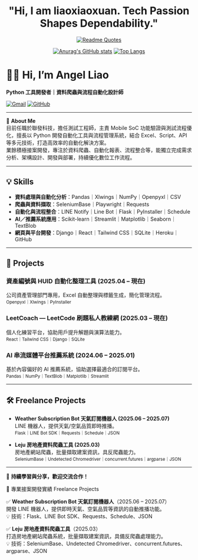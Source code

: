 <div align="center">

# "Hi, I am liaoxiaoxuan. Tech Passion Shapes Dependability."

[![Readme Quotes](https://quotes-github-readme.vercel.app/api?theme=dark&quote=Transforming%20ideas%20into%20code%2C%20building%20tomorrow%20one%20commit%20at%20a%20time.
)](https://github.com/piyushsuthar/github-readme-quotes)

[![Anurag's GitHub stats](https://github-readme-stats.vercel.app/api?username=liaoxiaoxuan&show_icons=true&layout=compact&hide=issues&line_height=24)](https://github.com/liaoxiaoxuan/github-readme-stats)
[![Top Langs](https://github-readme-stats.vercel.app/api/top-langs/?username=liaoxiaoxuan&layout=compact)](https://github.com/liaoxiaoxuan/github-readme-stats)

</div>

# 👩‍💻 Hi, I’m Angel Liao

**Python 工具開發者｜資料爬蟲與流程自動化設計師**

[![Gmail](https://img.shields.io/badge/email-lxx.career@gmail.com-red?style=flat-square&logo=gmail)](mailto:lxx.career@gmail.com)
[![GitHub](https://img.shields.io/badge/GitHub-@liaoxiaoxuan-181717?style=flat-square&logo=github)](https://github.com/liaoxiaoxuan)

---

🎯 **About Me**  
目前任職於聯發科技，擔任測試工程師，主責 Mobile SoC 功能驗證與測試流程優化，擅長以 Python 開發自動化工具與流程管理系統，結合 Excel、Script、API 等多元技術，打造高效率的自動化解決方案。  
業餘積極接案開發，專注於資料爬蟲、自動化報表、流程整合等，能獨立完成需求分析、架構設計、開發與部署，持續優化數位工作流程。

---

## 💡 Skills

- **資料處理與自動化分析**：Pandas｜Xlwings｜NumPy｜Openpyxl｜CSV
- **爬蟲與資料擷取**：SeleniumBase｜Playwright｜Requests
- **自動化與流程整合**：LINE Notify｜Line Bot｜Flask｜PyInstaller｜Schedule
- **AI／推薦系統應用**：Scikit-learn｜Streamlit｜Matplotlib｜Seaborn｜TextBlob
- **網頁與平台開發**：Django｜React｜Tailwind CSS｜SQLite｜Heroku｜GitHub

---

## 🚀 Projects

### 資產編號與 HUID 自動化整理工具 (2025.04 – 現在)
公司資產管理部門專用，Excel 自動整理與標籤生成，簡化管理流程。  
<sub>Openpyxl｜Xlwings｜PyInstaller</sub>

### LeetCoach — LeetCode 刷題私人教練網 (2025.03 – 現在)
個人化練習平台，協助用戶提升解題與演算法能力。  
<sub>React｜Tailwind CSS｜Django｜SQLite</sub>

### AI 串流媒體平台推薦系統 (2024.06 – 2025.01)
基於內容偏好的 AI 推薦系統，協助選擇最適合的訂閱平台。  
<sub>Pandas｜NumPy｜TextBlob｜Matplotlib｜Streamlit</sub>

---

## 🛠️ Freelance Projects

- **Weather Subscription Bot 天氣訂閱機器人 (2025.06 – 2025.07)**  
  LINE 機器人，提供天氣/空氣品質即時推播。  
  <sub>Flask｜LINE Bot SDK｜Requests｜Schedule｜JSON</sub>

- **Leju 房地產資料爬蟲工具 (2025.03)**  
  房地產網站爬蟲，批量擷取建案資訊，具反爬蟲能力。  
  <sub>SeleniumBase｜Undetected Chromedriver｜concurrent.futures｜argparse｜JSON</sub>

---

🌱 **持續學習與分享，歡迎交流合作！**



🔹 專業接案開發實績 Freelance Projects  

✅ **Weather Subscription Bot 天氣訂閱機器人**（2025.06 – 2025.07）  
開發 LINE 機器人，提供即時天氣、空氣品質等資訊的自動推播功能。  
💡 技術：Flask、LINE Bot SDK、Requests、Schedule、JSON

✅ **Leju 房地產資料爬蟲工具**（2025.03）  
打造房地產網站爬蟲系統，批量擷取建案資訊，具備反爬蟲處理能力。  
💡 技術：SeleniumBase、Undetected Chromedriver、concurrent.futures、argparse、JSON
